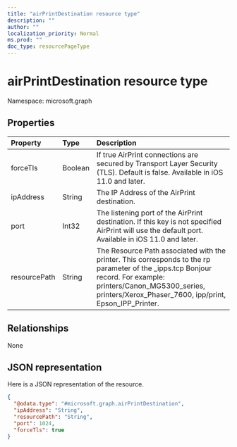 ```yaml
---
title: "airPrintDestination resource type"
description: ""
author: ""
localization_priority: Normal
ms.prod: ""
doc_type: resourcePageType
---
```


# airPrintDestination resource type


Namespace: microsoft.graph



## Properties
|Property|Type|Description|
|:---|:---|:---|
|forceTls|Boolean|If true AirPrint connections are secured by Transport Layer Security (TLS). Default is false. Available in iOS 11.0 and later.|
|ipAddress|String|The IP Address of the AirPrint destination.|
|port|Int32|The listening port of the AirPrint destination. If this key is not specified AirPrint will use the default port. Available in iOS 11.0 and later.|
|resourcePath|String|The Resource Path associated with the printer. This corresponds to the rp parameter of the _ipps.tcp Bonjour record. For example: printers/Canon_MG5300_series, printers/Xerox_Phaser_7600, ipp/print, Epson_IPP_Printer.|

## Relationships
None

## JSON representation
Here is a JSON representation of the resource.
<!-- {
  "blockType": "resource",
  "@odata.type": "microsoft.graph.airPrintDestination"
}
-->
``` json
{
  "@odata.type": "#microsoft.graph.airPrintDestination",
  "ipAddress": "String",
  "resourcePath": "String",
  "port": 1024,
  "forceTls": true
}
```

